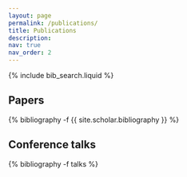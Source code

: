 ```yaml
---
layout: page
permalink: /publications/
title: Publications
description:
nav: true
nav_order: 2
---
```


<!-- _pages/publications.md -->

<!-- Bibsearch Feature -->

{% include bib_search.liquid %}

<div class="publications">

<h2>Papers</h2>

{% bibliography -f {{ site.scholar.bibliography }} %}
<!-- {% bibliography %} -->

</div>

<div class="publications">

<h2>Conference talks</h2>

{% bibliography -f talks %}

</div>
